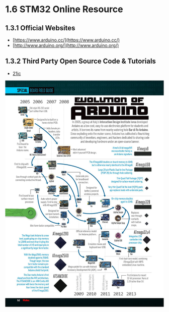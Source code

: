 # 1.6 STM32 Online Resource

## 1.3.1 Official Websites
* [https://www.arduino.cc/](https://www.arduino.cc/)
* [http://www.arduino.org/](http://www.arduino.org/)

## 1.3.2 Third Party Open Source Code & Tutorials
* [21ic](http://www.21ic.com/evm/evaluate/MCU/201606/679904.htm)



![Image](./yGRLPvL.jpg)
